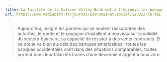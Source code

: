 ```yaml
---
title: La faillite de la Silicon Valley Bank met à l’épreuve les banques centrales
url: https://www.mediapart.fr/journal/economie-et-social/120323/la-faillite-de-la-silicon-valley-bank-met-l-epreuve-les-banques-centrales
---
```


> Aujourd’hui, malgré les paroles qui se veulent rassurantes des autorités, le doute et le soupçon s’installent à nouveau sur la solidité du secteur bancaire, sa capacité de résister à des vents contraires. Et ce doute va bien au-delà des banques américaines : toutes les banques occidentales sont dans des situations comparables, toutes portent dans leur bilan les traces d’une décennie d’argent à taux zéro.
